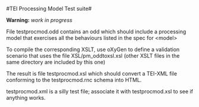 #TEI Processing Model Test suite#

**Warning:** *work in progress*

File testprocmod.odd contains an odd which should include a processing
model that exercises all the behaviours listed in the spec for &lt;model>

To compile the corresponding XSLT, use oXyGen to define a validation
scenario that uses the file XSL/pm_oddtoxsl.xsl (other XSLT files in
the same directory are included by this one)

The result is file testprocmod.xsl which should convert a TEI-XML file
conforming to the testprocmod.rnc schema into HTML.

testprocmod.xml is a silly test file; associate it with testprocmod.xsl to
see if anything works.



